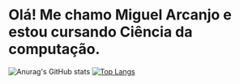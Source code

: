 # Olá! Me chamo Miguel Arcanjo e estou cursando Ciência da computação.

![Anurag's GitHub stats](https://github-readme-stats.vercel.app/api?username=MiguellArcanjo&show_icons=true&theme=tokyonight) [![Top Langs](https://github-readme-stats.vercel.app/api/top-langs/?username=MiguellArcanjo&layout=compact&theme=tokyonight)](https://github.com/anuraghazra/github-readme-stats)
